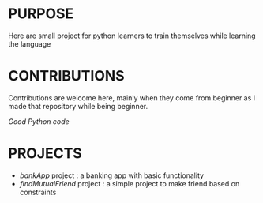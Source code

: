 
# PURPOSE
Here are small project for python learners to train themselves while learning the language

# CONTRIBUTIONS

Contributions are welcome here, mainly when they come from beginner as I made that repository while being beginner.

<i>Good Python code</i>

# PROJECTS
 - <i>bankApp</i> project : a banking app with basic functionality
 - <i>findMutualFriend</i> project : a simple project to make friend based on constraints
